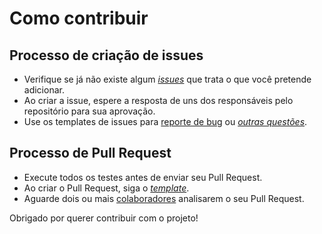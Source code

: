 # Como contribuir





## Processo de criação de issues

- Verifique se já não existe algum [_issues_](/../../issues) que trata o que você pretende adicionar.
- Ao criar a issue, espere a resposta de uns dos responsáveis pelo repositório
para sua aprovação.
- Use os templates de issues para [reporte de bug](/.github/ISSUE_TEMPLATE/bug_report.md) ou [_outras questões_](/.github/ISSUE_TEMPLATE/general-issue-template.md/).

## Processo de Pull Request

- Execute todos os testes antes de enviar seu Pull Request.
- Ao criar o Pull Request, siga o [_template_](/.github/PULL_REQUEST_TEMPLATE.md).
- Aguarde dois ou mais [colaboradores](/../../graphs/contributors) analisarem o seu Pull Request.


Obrigado por querer contribuir com o projeto!
